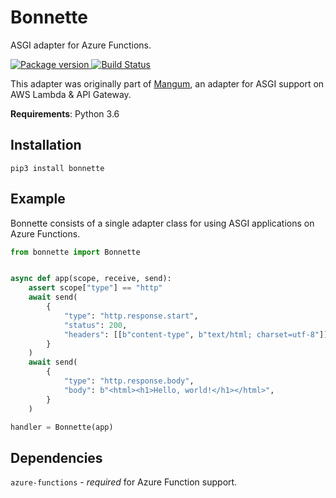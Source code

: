 # Bonnette

ASGI adapter for Azure Functions.

<a href="https://pypi.org/project/bonnette/">
    <img src="https://badge.fury.io/py/bonnette.svg" alt="Package version">
</a>
<a href="https://travis-ci.org/erm/bonnette">
    <img src="https://travis-ci.org/erm/bonnette.svg?branch=master" alt="Build Status">
</a>

This adapter was originally part of [Mangum](https://github.com/erm/mangum), an adapter for ASGI support on AWS Lambda & API Gateway.

**Requirements**: Python 3.6

## Installation

```shell
pip3 install bonnette
```

## Example

Bonnette consists of a single adapter class for using ASGI applications on Azure Functions.

```python
from bonnette import Bonnette


async def app(scope, receive, send):
    assert scope["type"] == "http"
    await send(
        {
            "type": "http.response.start",
            "status": 200,
            "headers": [[b"content-type", b"text/html; charset=utf-8"]],
        }
    )
    await send(
        {
            "type": "http.response.body",
            "body": b"<html><h1>Hello, world!</h1></html>",
        }
    )

handler = Bonnette(app)
```

## Dependencies

`azure-functions` - *required* for Azure Function support.
